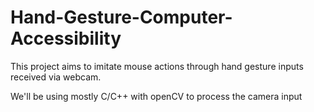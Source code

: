 # Hand-Gesture-Computer-Accessibility
This project aims to imitate mouse actions through hand gesture inputs received via webcam.

We'll be using mostly C/C++ with openCV to process the camera input
